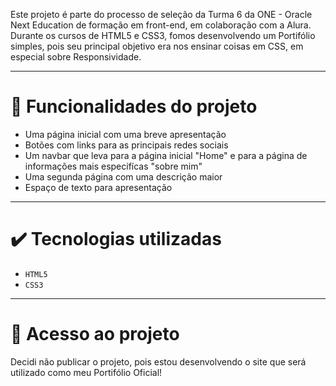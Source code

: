 Este projeto é parte do processo de seleção da Turma 6 da ONE - Oracle Next Education de formação em front-end, em colaboração com a Alura. Durante os cursos de HTML5 e CSS3, fomos desenvolvendo um Portifólio simples, pois seu principal objetivo era nos ensinar coisas em CSS, em especial sobre Responsividade.

---

# :hammer: Funcionalidades do projeto

- Uma página inicial com uma breve apresentação
- Botões com links para as principais redes sociais
- Um navbar que leva para a página inicial "Home" e para a página de informações mais especifícas "sobre mim"
- Uma segunda página com uma descrição maior
- Espaço de texto para apresentação

--- 

# ✔️ Tecnologias utilizadas

- ``HTML5``
- ``CSS3``

---

# 📁 Acesso ao projeto 

Decidi não publicar o projeto, pois estou desenvolvendo o site que será utilizado como meu Portifólio Oficial!

